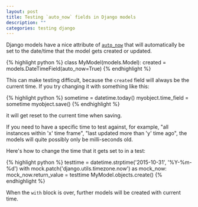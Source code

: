 ```yaml
---
layout: post
title: Testing `auto_now` fields in Django models
description: ""
categories: testing django
---
```


Django models have a nice attribute of [`auto_now`](https://docs.djangoproject.com/en/1.9/ref/models/fields/#datefield)
that will automatically be set to the date/time that the model gets created or updated.

{% highlight python %}
class MyModel(models.Model):
  created = models.DateTimeField(auto_now=True)
{% endhighlight %}

This can make testing difficult, because the `created` field will always be the current time.  If you try changing it with
something like this:

{% highlight python %}
sometime = datetime.today()
myobject.time_field = sometime
myobject.save()
{% endhighlight %}

it will get reset to the current time when saving.

If you need to have a specific time to test against, for example, "all instances within 'x' time frame",
"last updated more than 'y' time ago", the models will quite possibly only be milli-seconds old.

Here's how to change the time that it gets set to in a test:

{% highlight python %}
testtime = datetime.strptime('2015-10-31', '%Y-%m-%d')
with mock.patch('django.utils.timezone.now') as mock_now:
  mock_now.return_value = testtime
  MyModel.objects.create()
{% endhighlight %}

When the `with` block is over, further models will be created with current time.
